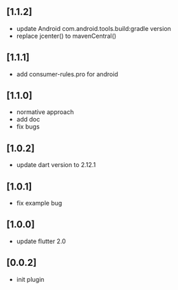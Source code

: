 ## [1.1.2]
 * update Android com.android.tools.build:gradle version
 * replace jcenter() to mavenCentral()
## [1.1.1]
 * add consumer-rules.pro for android
## [1.1.0]
 * normative approach
 * add doc
 * fix bugs
## [1.0.2]
 * update dart version to 2.12.1
## [1.0.1]
 * fix example bug
## [1.0.0]
 * update flutter 2.0
## [0.0.2]
 * init plugin
